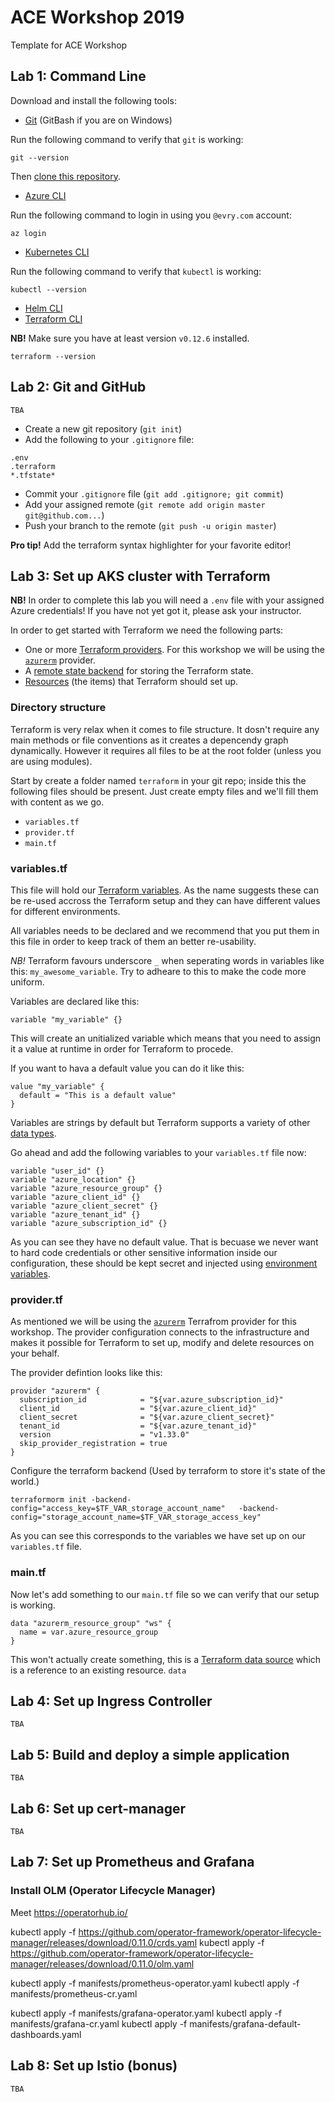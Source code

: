 # ACE Workshop 2019

Template for ACE Workshop

## Lab 1: Command Line

Download and install the following tools:

* [Git](https://git-scm.com/downloads) (GitBash if you are on Windows)

Run the following command to verify that `git` is working:

```
git --version
```

Then [clone this repository](https://help.github.com/en/articles/cloning-a-repository).

* [Azure CLI](https://docs.microsoft.com/en-us/cli/azure/?view=azure-cli-latest)

Run the following command to login in using you `@evry.com` account:

```
az login
```

* [Kubernetes CLI](https://kubernetes.io/docs/tasks/tools/install-kubectl/)

Run the following command to verify that `kubectl` is working:

```
kubectl --version
```

* [Helm CLI](https://github.com/helm/helm/releases/tag/v2.14.3)
* [Terraform CLI](https://www.terraform.io/downloads.html)

**NB!** Make sure you have at least version `v0.12.6` installed.

```
terraform --version
```

## Lab 2: Git and GitHub

`TBA`

* Create a new git repository (`git init`)
* Add the following to your `.gitignore` file:

```
.env
.terraform
*.tfstate*
```

* Commit your `.gitignore` file (`git add .gitignore; git commit`)
* Add your assigned remote (`git remote add origin master git@github.com...`)
* Push your branch to the remote (`git push -u origin master`)

**Pro tip!** Add the terraform syntax highlighter for your favorite editor!

## Lab 3: Set up AKS cluster with Terraform

**NB!** In order to complete this lab you will need a `.env` file with your
assigned Azure credentials! If you have not yet got it, please ask your
instructor.

In order to get started with Terraform we need the following parts:

* One or more [Terraform providers][tf-providers]. For this workshop we will be
  using the [`azurerm`][tf-azurerm] provider.
* A [remote state backend][tf-backends] for storing the Terraform state.
* [Resources][tf-resources] (the items) that Terraform should set up.

[tf-providers]: https://terraform.io/docs/providers
[tf-backends]: https://www.terraform.io/docs/backends/index.html
[tf-azurerm]: https://www.terraform.io/docs/providers/azurerm/
[tf-azurerm-backend]: https://www.terraform.io/docs/backends/types/azurerm.html<Paste>
[tf-resources]: https://www.terraform.io/docs/configuration/resources.html

### Directory structure

Terraform is very relax when it comes to file structure. It dosn't require any
main methods or file conventions as it creates a depencendy graph dynamically.
However it requires all files to be at the root folder (unless you are using
modules).

Start by create a folder named `terraform` in your git repo; inside this the
following files should be present. Just create empty files and we'll fill them
with content as we go.

* `variables.tf`
* `provider.tf`
* `main.tf`

### variables.tf

This file will hold our [Terraform variables][tf-variables]. As the name
suggests these can be re-used accross the Terraform setup and they can have
different values for different environments.

All variables needs to be declared and we recommend that you put them in this
file in order to keep track of them an better re-usability.

*NB!* Terraform favours underscore `_` when seperating words in variables like
this: `my_awesome_variable`. Try to adheare to this to make the code more
uniform.

Variables are declared like this:

```hcl
variable "my_variable" {}
```

This will create an unitialized variable which means that you need to assign it
a value at runtime in order for Terraform to procede.

If you want to hava a default value you can do it like this:

```hcl
value "my_variable" {
  default = "This is a default value"
}
```

Variables are strings by default but Terraform supports a variety of other [data
types][tf-datatypes].

[tf-variables]: https://www.terraform.io/docs/configuration/variables.html
[tf-datatypes]: https://www.terraform.io/docs/configuration/types.html

Go ahead and add the following variables to your `variables.tf` file now:

```hcl
variable "user_id" {}
variable "azure_location" {}
variable "azure_resource_group" {}
variable "azure_client_id" {}
variable "azure_client_secret" {}
variable "azure_tenant_id" {}
variable "azure_subscription_id" {}
```

As you can see they have no default value. That is becuase we never want to hard
code credentials or other sensitive information inside our configuration, these
should be kept secret and injected using [environment variables][tf-envvars].

[tf-envvars]: https://www.terraform.io/docs/configuration/variables.html#environment-variables

### provider.tf

As mentioned we will be using the [`azurerm`][tf-azurerm] Terrafrom provider for
this workshop. The provider configuration connects to the infrastructure and
makes it possible for Terraform to set up, modify and delete resources on your
behalf.

The provider defintion looks like this:

```hcl
provider "azurerm" {
  subscription_id            = "${var.azure_subscription_id}"
  client_id                  = "${var.azure_client_id}"
  client_secret              = "${var.azure_client_secret}"
  tenant_id                  = "${var.azure_tenant_id}"
  version                    = "v1.33.0"
  skip_provider_registration = true
}
```

Configure the terraform backend (Used by terraform to store it's state of the world.)
```hcl
terraformorm init -backend-config="access_key=$TF_VAR_storage_account_name"   -backend-config="storage_account_name=$TF_VAR_storage_access_key"
```

As you can see this corresponds to the variables we have set up on our
`variables.tf` file.

### main.tf

Now let's add something to our `main.tf` file so we can verify that our setup is
working.

```hcl
data "azurerm_resource_group" "ws" {
  name = var.azure_resource_group
}
```

This won't actually create something, this is a [Terraform data
source][tf-datasources] which is a reference to an existing resource. `data`

[tf-datasources]: https://www.terraform.io/docs/configuration/data-sources.html

## Lab 4: Set up Ingress Controller

`TBA`

## Lab 5: Build and deploy a simple application

`TBA`

## Lab 6: Set up cert-manager

`TBA`

## Lab 7: Set up Prometheus and Grafana

### Install OLM (Operator Lifecycle Manager)

Meet https://operatorhub.io/

kubectl apply -f https://github.com/operator-framework/operator-lifecycle-manager/releases/download/0.11.0/crds.yaml
kubectl apply -f https://github.com/operator-framework/operator-lifecycle-manager/releases/download/0.11.0/olm.yaml

kubectl apply -f manifests/prometheus-operator.yaml
kubectl apply -f manifests/prometheus-cr.yaml

kubectl apply -f manifests/grafana-operator.yaml
kubectl apply -f manifests/grafana-cr.yaml
kubectl apply -f manifests/grafana-default-dashboards.yaml

## Lab 8: Set up Istio (bonus)

`TBA`

